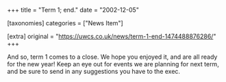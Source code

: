 +++
title = "Term 1; end."
date = "2002-12-05"

[taxonomies]
categories = ["News Item"]

[extra]
original = "https://uwcs.co.uk/news/term-1-end-1474488876286/"
+++

And so, term 1 comes to a close. We hope you enjoyed it, and are all ready for the new year\! Keep an eye out for events we are planning for next term, and be sure to send in any suggestions you have to the exec.

